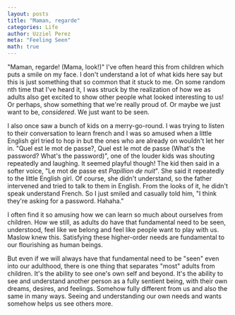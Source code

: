 ```yaml
---
layout: posts
title: "Maman, regarde"
categories: Life
author: Uzziel Perez
meta: "Feeling Seen"
math: true
---
```


"Maman, regarde! (Mama, look!)" I've often heard this from children which puts a smile on my face. I don't understand a lot of what kids here say but this is just something that so common that it stuck to me. On some random nth time that I've heard it, I was struck by the realization of how we as adults also get excited to show other people what looked interesting to us! Or perhaps, show something that we're really proud of. Or maybe we just want to be, *considered*. We just want to be seen.

I also once saw a bunch of kids on a merry-go-round. I was trying to listen to their conversation to learn french and I was so amused when a little English girl tried to hop in but the ones who are already on wouldn't let her in. "Quel est le mot de passe?, Quel est le mot de passe (What's the password? What's the password)", one of the louder kids was shouting repeatedly and laughing. It seemed playful though! The kid then said in a softer voice, "Le mot de passe est *Papillion de nuit*". She said it repeatedly to the little English girl. Of course, she didn't understand, so the father intervened and tried to talk to them in English. From the looks of it, he didn't speak understand French. So I just smiled and casually told him, "I think they're asking for a password. Hahaha."

I often find it so amusing how we can learn so much about ourselves from children. How we still, as adults do have that fundamental need to be seen, understood, feel like we belong and feel like people want to play with us. Maslow knew this. Satisfying these higher-order needs are fundamental to our flourishing as human beings.

But even if we will always have that fundamental need to be "seen" even into our adulthood, there is one thing that separates "most" adults from children. It's the ability to see one's own self and beyond. It's the ability to see and understand another person as a fully sentient being, with their own dreams, desires, and feelings. Somehow fully different from us and also the same in many ways. Seeing and understanding our own needs and wants somehow helps us see others more.
